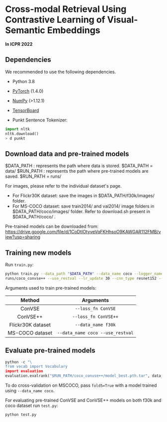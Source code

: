 # Cross-modal Retrieval Using Contrastive Learning of Visual-Semantic Embeddings

**In ICPR 2022**

## Dependencies
We recommended to use the following dependencies.

* Python 3.8
* [PyTorch](http://pytorch.org/) (1.4.0)
* [NumPy](http://www.numpy.org/) (>1.12.1)
* [TensorBoard](https://github.com/TeamHG-Memex/tensorboard_logger)


* Punkt Sentence Tokenizer:
```python
import nltk
nltk.download()
> d punkt
```

## Download data and pre-trained models
$DATA_PATH : represents the path where data is stored. $DATA_PATH = data/
$RUN_PATH : represents the path where pre-trained models are saved. $RUN_PATH = runs/

For images, please refer to the individual dataset's page.
* For Flickr30K dataset: save the images in $DATA_PATH/f30k/images/ folder.
* For MS-COCO dataset: save train2014/ and val2014/ image folders in $DATA_PATH/coco/images/ folder. Refer to download.sh present in $DATA_PATH/coco/ .

Pre-trained models can be downloaded from: https://drive.google.com/file/d/1CoDtIOtyveVqFKHhsoO9KAWGAR112FMB/view?usp=sharing

## Training new models
Run `train.py`:

```bash
python train.py --data_path "$DATA_PATH" --data_name coco --logger_name 
runs/coco_convse++ --use_restval --lr_update 30 --cnn_type resnet152 --batch_size 256 --loss_fn ConVSE++ --resume runs/coco_baseembed/model_best.pth.tar
```

Arguments used to train pre-trained models:

| Method    | Arguments |
| :-------: | :-------: |
| ConVSE    | `--loss_fn ConVSE` |
| ConVSE++  | `--loss_fn ConVSE++` |
| Flickr30K dataset | `--data_name f30k` |
| MS-COCO dataset   | `--data_name coco --use_restval` |


## Evaluate pre-trained models
```python
python -c "\
from vocab import Vocabulary
import evaluation
evaluation.evalrank("$RUN_PATH/coco_convse++/model_best.pth.tar", data_path="$DATA_PATH", split="test")"
```

To do cross-validation on MSCOCO, pass `fold5=True` with a model trained using 
`--data_name coco`.

For evaluating pre-trained ConVSE and ConVSE++ models on both f30k and coco dataset run `test.py`:
```python
python test.py
```
